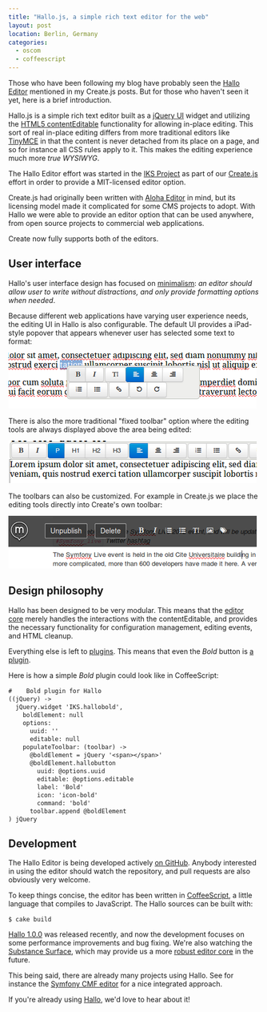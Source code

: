 ```yaml
---
title: "Hallo.js, a simple rich text editor for the web"
layout: post
location: Berlin, Germany
categories:
  - oscom
  - coffeescript
---
```

Those who have been following my blog have probably seen the [Hallo Editor](http://hallojs.org/) mentioned in my Create.js posts. But for those who haven't seen it yet, here is a brief introduction.

Hallo.js is a simple rich text editor built as a [jQuery UI](http://jqueryui.com/) widget and utilizing the [HTML5 contentEditable](http://blog.whatwg.org/the-road-to-html-5-contenteditable) functionality for allowing in-place editing. This sort of real in-place editing differs from more traditional editors like [TinyMCE](http://www.tinymce.com/) in that the content is never detached from its place on a page, and so for instance all CSS rules apply to it. This makes the editing experience much more _true WYSIWYG_.

The Hallo Editor effort was started in the [IKS Project](http://iks-project.eu/) as part of our [Create.js](http://createjs.org) effort in order to provide a MIT-licensed editor option.

Create.js had originally been written with [Aloha Editor](http://aloha-editor.org/) in mind, but its licensing model made it complicated for some CMS projects to adopt. With Hallo we were able to provide an editor option that can be used anywhere, from open source projects to commercial web applications.

Create now fully supports both of the editors.

## User interface

Hallo's user interface design has focused on [minimalism](https://github.com/bergie/hallo/issues/6): _an editor should allow user to write without distractions, and only provide formatting options when needed_.

Because different web applications have varying user experience needs, the editing UI in Hallo is also configurable. The default UI provides a iPad-style popover that appears whenever user has selected some text to format:

![Hallo.js contextual toolbar](/files/hallo-contextual-toolbar.png)

There is also the more traditional "fixed toolbar" option where the editing tools are always displayed above the area being edited:

![Hallo.js fixed toolbar](/files/hallo-fixed-toolbar.png)

The toolbars can also be customized. For example in Create.js we place the editing tools directly into Create's own toolbar:

![Hallo.js custom toolbar in Create.js](/files/hallo-custom-toolbar.png)

## Design philosophy

Hallo has been designed to be very modular. This means that the [editor core](https://github.com/bergie/hallo/blob/master/src/hallo.coffee) merely handles the interactions with the contentEditable, and provides the necessary functionality for configuration management, editing events, and HTML cleanup.

Everything else is left to [plugins](https://github.com/bergie/hallo/tree/master/src/plugins). This means that even the _Bold_ button is [a plugin](https://github.com/bergie/hallo/blob/master/src/plugins/halloformat.coffee).

Here is how a simple _Bold_ plugin could look like in CoffeeScript:

    #    Bold plugin for Hallo
    ((jQuery) ->
      jQuery.widget 'IKS.hallobold',
        boldElement: null
        options:
          uuid: ''
          editable: null
        populateToolbar: (toolbar) ->
          @boldElement = jQuery '<span></span>'
          @boldElement.hallobutton
            uuid: @options.uuid
            editable: @options.editable
            label: 'Bold'
            icon: 'icon-bold'
            command: 'bold'
          toolbar.append @boldElement
    ) jQuery

## Development

The Hallo Editor is being developed actively [on GitHub](https://github.com/bergie/hallo). Anybody interested in using the editor should watch the repository, and pull requests are also obviously very welcome.

To keep things concise, the editor has been written in [CoffeeScript](http://coffeescript.org), a little language that compiles to JavaScript. The Hallo sources can be built with:

    $ cake build

[Hallo 1.0.0](http://hallojs.org/js/hallo.js) was released recently, and now the development focuses on some performance improvements and bug fixing. We're also watching the [Substance Surface](https://github.com/substance/surface), which may provide us a more [robust editor core](https://github.com/bergie/hallo/issues/5) in the future.

This being said, there are already many projects using Hallo. See for instance the [Symfony CMF editor](http://blog.iks-project.eu/semantic-enhanced-cmf-editor-now-available/) for a nice integrated approach.

If you're already using [Hallo](http://hallojs.org), we'd love to hear about it!
